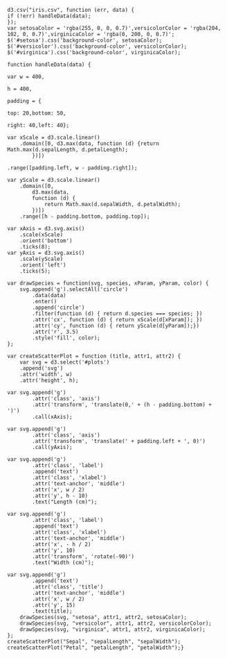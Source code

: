 

	d3.csv("iris.csv", function (err, data) {
	if (!err) handleData(data);
	});
	var setosaColor = 'rgba(255, 0, 0, 0.7)',versicolorColor = 'rgba(204, 102, 0, 0.7)',virginicaColor = 'rgba(0, 200, 0, 0.7)';
	$('#setosa').css('background-color', setosaColor);
	$('#versicolor').css('background-color', versicolorColor);
	$('#virginica').css('background-color', virginicaColor);

	function handleData(data) {
	
	var w = 400,
	
	h = 400,
	
	padding = {
	
	top: 20,bottom: 50,
	
	right: 40,left: 40};
	
	var xScale = d3.scale.linear() 
		.domain([0, d3.max(data, function (d) {return Math.max(d.sepalLength, d.petalLength);
			})])	
			
	.range([padding.left, w - padding.right]);

	var yScale = d3.scale.linear()
		.domain([0, 
			d3.max(data, 
			function (d) {
				return Math.max(d.sepalWidth, d.petalWidth);
			})])
		.range([h - padding.bottom, padding.top]);
		
	var xAxis = d3.svg.axis()
		.scale(xScale)
		.orient('bottom')
		.ticks(8);
	var yAxis = d3.svg.axis()
		.scale(yScale)
		.orient('left')
		.ticks(5);
		
	var drawSpecies = function(svg, species, xParam, yParam, color) {
		svg.append('g').selectAll('circle')
			.data(data)
			.enter()
			.append('circle')
			.filter(function (d) { return d.species === species; })
			.attr('cx', function (d) { return xScale(d[xParam]); })
			.attr('cy', function (d) { return yScale(d[yParam]);})
			.attr('r', 3.5)
			.style('fill', color);
	};
   
	var createScatterPlot = function (title, attr1, attr2) {
		var svg = d3.select('#plots')
		.append('svg')
		.attr('width', w)
		.attr('height', h);

	var svg.append('g')
			.attr('class', 'axis')
			.attr('transform', 'translate(0,' + (h - padding.bottom) + ')')
			.call(xAxis);

	var svg.append('g')
			.attr('class', 'axis')
			.attr('transform', 'translate(' + padding.left + ', 0)')
			.call(yAxis);

	var svg.append('g')
			.attr('class', 'label')
			.append('text')
			.attr('class', 'xlabel')
			.attr('text-anchor', 'middle')
			.attr('x', w / 2)
			.attr('y', h - 10)
			.text("Length (cm)");

	var svg.append('g')
			.attr('class', 'label')
			.append('text')
			.attr('class', 'xlabel')
			.attr('text-anchor', 'middle')
			.attr('x', - h / 2)
			.attr('y', 10)
			.attr('transform', 'rotate(-90)')
			.text("Width (cm)");

	var svg.append('g')
			.append('text')
			.attr('class', 'title')
			.attr('text-anchor', 'middle')
			.attr('x', w / 2)
			.attr('y', 15)
			.text(title);
		drawSpecies(svg, "setosa", attr1, attr2, setosaColor);
		drawSpecies(svg, "versicolor", attr1, attr2, versicolorColor);
		drawSpecies(svg, "virginica", attr1, attr2, virginicaColor);
	}; 
	createScatterPlot("Sepal", "sepalLength", "sepalWidth");
	createScatterPlot("Petal", "petalLength", "petalWidth");}
